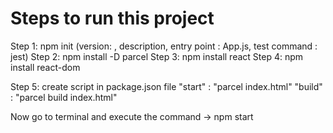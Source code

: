 # Steps to run this project

Step 1: npm init (version: , description, entry point : App.js, test command : jest)
Step 2: npm install -D parcel
Step 3: npm install react
Step 4: npm install react-dom

Step 5: create script in package.json file
"start" : "parcel index.html"
"build" : "parcel build index.html"

Now go to terminal and execute the command -> npm start
